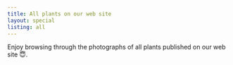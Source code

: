 ```yaml
---
title: All plants on our web site
layout: special
listing: all
---
```

Enjoy browsing through the photographs of all plants published on our web site 😇.
